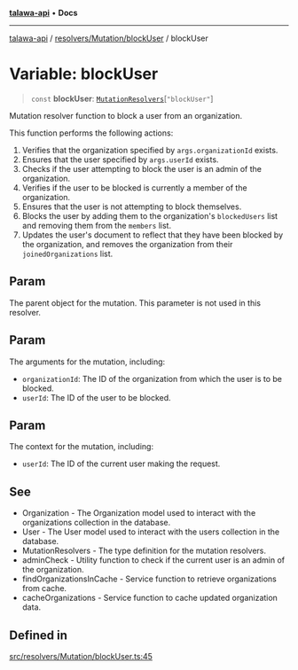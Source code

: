 [**talawa-api**](../../../../README.md) • **Docs**

***

[talawa-api](../../../../modules.md) / [resolvers/Mutation/blockUser](../README.md) / blockUser

# Variable: blockUser

> `const` **blockUser**: [`MutationResolvers`](../../../../types/generatedGraphQLTypes/type-aliases/MutationResolvers.md)\[`"blockUser"`\]

Mutation resolver function to block a user from an organization.

This function performs the following actions:
1. Verifies that the organization specified by `args.organizationId` exists.
2. Ensures that the user specified by `args.userId` exists.
3. Checks if the user attempting to block the user is an admin of the organization.
4. Verifies if the user to be blocked is currently a member of the organization.
5. Ensures that the user is not attempting to block themselves.
6. Blocks the user by adding them to the organization's `blockedUsers` list and removing them from the `members` list.
7. Updates the user's document to reflect that they have been blocked by the organization, and removes the organization from their `joinedOrganizations` list.

## Param

The parent object for the mutation. This parameter is not used in this resolver.

## Param

The arguments for the mutation, including:
  - `organizationId`: The ID of the organization from which the user is to be blocked.
  - `userId`: The ID of the user to be blocked.

## Param

The context for the mutation, including:
  - `userId`: The ID of the current user making the request.

## See

 - Organization - The Organization model used to interact with the organizations collection in the database.
 - User - The User model used to interact with the users collection in the database.
 - MutationResolvers - The type definition for the mutation resolvers.
 - adminCheck - Utility function to check if the current user is an admin of the organization.
 - findOrganizationsInCache - Service function to retrieve organizations from cache.
 - cacheOrganizations - Service function to cache updated organization data.

## Defined in

[src/resolvers/Mutation/blockUser.ts:45](https://github.com/PalisadoesFoundation/talawa-api/blob/fe65d855b3d1e3e4af621340e7e8bfa0325634c1/src/resolvers/Mutation/blockUser.ts#L45)
